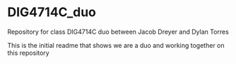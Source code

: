 # DIG4714C_duo
Repository for class DIG4714C duo between Jacob Dreyer and Dylan Torres

This is the initial readme that shows we are a duo and working together on this repository
